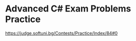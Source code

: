 Advanced C# Exam Problems Practice
=========================================================
https://judge.softuni.bg/Contests/Practice/Index/84#0